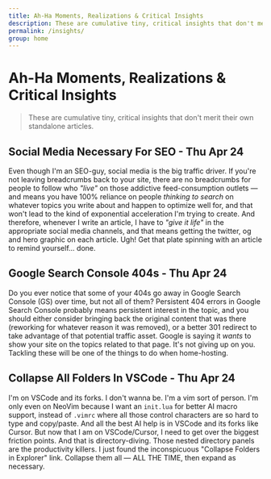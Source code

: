 ```yaml
---
title: Ah-Ha Moments, Realizations & Critical Insights
description: These are cumulative tiny, critical insights that don't merit their own standalone articles.
permalink: /insights/
group: home
---
```


# Ah-Ha Moments, Realizations & Critical Insights

> These are cumulative tiny, critical insights that don't merit their own
> standalone articles.

## Social Media Necessary For SEO - Thu Apr 24

Even though I'm an SEO-guy, social media is the big traffic driver. If you're
not leaving breadcrumbs back to your site, there are no breadcrumbs for people
to follow who *"live"* on those addictive feed-consumption outlets — and means
you have 100% reliance on people *thinking to search* on whatever topics you
write about and happen to optimize well for, and that won't lead to the kind of
exponential acceleration I'm trying to create. And therefore, whenever I write
an article, I have to *"give it life"* in the appropriate social media channels,
and that means getting the twitter, og and hero graphic on each article. Ugh!
Get that plate spinning with an article to remind yourself... done.

## Google Search Console 404s - Thu Apr 24

Do you ever notice that some of your 404s go away in Google Search Console (GS)
over time, but not all of them? Persistent 404 errors in Google Search Console
probably means persistent interest in the topic, and you should either consider
bringing back the original content that was there (reworking for whatever reason
it was removed), or a better 301 redirect to take advantage of that potential
traffic asset. Google is saying it *wants* to show your site on the topics
related to that page. It's not giving up on you. Tackling these will be one of
the things to do when home-hosting.

## Collapse All Folders In VSCode - Thu Apr 24

I'm on VSCode and its forks. I don't wanna be. I'm a vim sort of person. I'm
only even on NeoVim because I want an `init.lua` for better AI macro support,
instead of `.vimrc` where all those control characters are so hard to type and
copy/paste. And all the best AI help is in VSCode and its forks like Cursor. But
now that I am on VSCode/Cursor, I need to get over the biggest friction points.
And that is directory-diving. Those nested directory panels are the productivity
killers. I just found the inconspicuous "Collapse Folders in Explorer" link.
Collapse them all — ALL THE TIME, then expand as necessary.


